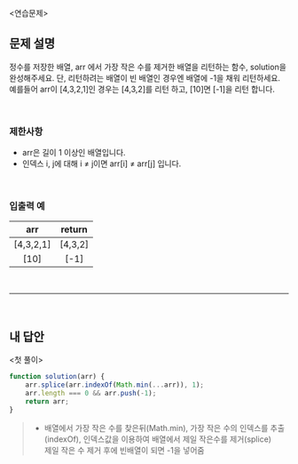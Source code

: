 <연습문제>

## 문제 설명
정수를 저장한 배열, arr 에서 가장 작은 수를 제거한 배열을 리턴하는 함수, solution을 완성해주세요. 단, 리턴하려는 배열이 빈 배열인 경우엔 배열에 -1을 채워 리턴하세요. 예를들어 arr이 [4,3,2,1]인 경우는 [4,3,2]를 리턴 하고, [10]면 [-1]을 리턴 합니다.

<br>

### 제한사항
* arr은 길이 1 이상인 배열입니다.
* 인덱스 i, j에 대해 i ≠ j이면 arr[i] ≠ arr[j] 입니다.

<br>

### 입출력 예
|arr|return|
|:---:|:---:|
|[4,3,2,1]|[4,3,2]|
|[10]|[-1]|


<br>

---

<br>

## 내 답안
<첫 풀이>
```JavaScript
function solution(arr) {
    arr.splice(arr.indexOf(Math.min(...arr)), 1);
    arr.length === 0 && arr.push(-1);
    return arr;
}
```
> * 배열에서 가장 작은 수를 찾은뒤(Math.min), 가장 작은 수의 인덱스를 추출(indexOf), 인덱스값을 이용하여 배열에서 제일 작은수를 제거(splice)   
> 제일 작은 수 제거 후에 빈배열이 되면 -1을 넣어줌
